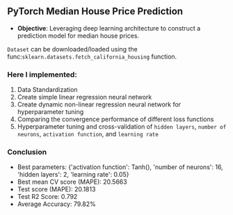 ## PyTorch Median House Price Prediction
- **Objective**: Leveraging deep learning architecture to construct a prediction model for median house prices.

`Dataset` can be downloaded/loaded using the func:`sklearn.datasets.fetch_california_housing` function. <br>

### Here I implemented:
1. Data Standardization
2. Create simple linear regression neural network
3. Create dynamic non-linear regression neural network for hyperparameter tuning
4. Comparing the convergence performance of different loss functions
5. Hyperparameter tuning and cross-validation of `hidden layers`, `number of neurons`, `activation function`, and `learning rate`
   
### Conclusion
- Best parameters: {'activation function': Tanh(), 'number of neurons': 16, 'hidden layers': 2, 'learning rate': 0.05}
- Best mean CV score (MAPE): 20.5663
- Test score (MAPE): 20.1813
- Test R2 Score: 0.792
- Average Accuracy: 79.82%

